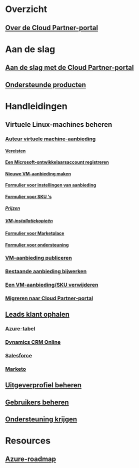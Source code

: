 # Overzicht
## [Over de Cloud Partner-portal](./cloud-partner-portal-what-is-the-cloud-partner-portal.md)

# Aan de slag
## [Aan de slag met de Cloud Partner-portal](./cloud-partner-portal-getting-started-with-the-cloud-partner-portal.md)
## [Ondersteunde producten](./Cloud-partner-portal-products-that-can-get-published-via-portal.md)

# Handleidingen
## Virtuele Linux-machines beheren
### [Auteur virtuele machine-aanbieding](../../cloud-partner-portal/cloud-partner-portal-publish-virtual-machine.md)
#### [Vereisten](../../cloud-partner-portal/cloud-partner-portal-publish-virtual-machine.md#what-are-pre-requisites-for-publishing-a-vm)
#### [Een Microsoft-ontwikkelaarsaccount registreren](../../cloud-partner-portal/cloud-partner-portal-dev-center-accounts-registration.md)
#### [Nieuwe VM-aanbieding maken](../../cloud-partner-portal/cloud-partner-portal-publish-virtual-machine.md#how-to-create-a-new-vm-offer)
#### [Formulier voor instellingen van aanbieding](../../cloud-partner-portal/cloud-partner-portal-publish-virtual-machine.md#how-to-fill-out-the-offer-settings-form)
#### [Formulier voor SKU 's](../../cloud-partner-portal/cloud-partner-portal-publish-virtual-machine.md#how-to-create-skus)
##### [Prijzen](../../cloud-partner-portal/cloud-partner-portal-publish-virtual-machine.md#pricing)
##### [VM-installatiekopieën](../../cloud-partner-portal/cloud-partner-portal-publish-virtual-machine.md#vm-images)
#### [Formulier voor Marketplace](../../cloud-partner-portal/cloud-partner-portal-publish-virtual-machine.md#marketplace-form)
#### [Formulier voor ondersteuning](../../cloud-partner-portal/cloud-partner-portal-publish-virtual-machine.md#support-form)
### [VM-aanbieding publiceren](./Cloud-partner-portal-make-offer-live-on-Azure-Marketplace.md)

### [Bestaande aanbieding bijwerken](./cloud-partner-portal-update-existing-offer.md)
### [Een VM-aanbieding/SKU verwijderen](./cloud-partner-portal-delete-an-offer.md)
### [Migreren naar Cloud Partner-portal](./cloud-partner-portal-how-to-migrate-to-the-new-cloud-partner-portal.md)

## [Leads klant ophalen](./cloud-partner-portal-get-customer-leads.md)
### [Azure-tabel](../../cloud-partner-portal/cloud-partner-portal-lead-management-instructions-azure-table.md)
### [Dynamics CRM Online](../../cloud-partner-portal/cloud-partner-portal-lead-management-instructions-dynamics.md)
### [Salesforce](../../cloud-partner-portal/cloud-partner-portal-lead-management-instructions-salesforce.md)
### [Marketo](../../cloud-partner-portal/cloud-partner-portal-lead-management-instructions-marketo.md)

## [Uitgeverprofiel beheren](./cloud-partner-portal-manage-publisher-profile.md)
## [Gebruikers beheren](./cloud-partner-portal-manage-users.md)
## [Ondersteuning krijgen](./cloud-partner-portal-support-for-cloud-partner-portal.md)
# Resources
## [Azure-roadmap](https://azure.microsoft.com/roadmap/)

